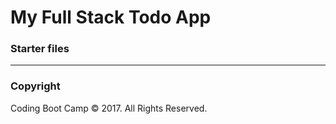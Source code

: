 # My Full Stack Todo App

### Starter files

- - -

### Copyright

Coding Boot Camp © 2017. All Rights Reserved.
